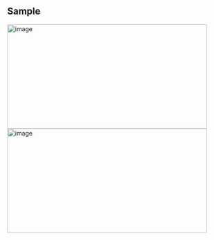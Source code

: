 ## Sample
<img width="461" height="241" alt="image" src="https://github.com/user-attachments/assets/896c176a-9975-4287-8e60-862ccec01675" />

<img width="461" height="241" alt="image" src="https://github.com/user-attachments/assets/d3f0785b-a062-45ea-860c-c1476a3d251d" />

